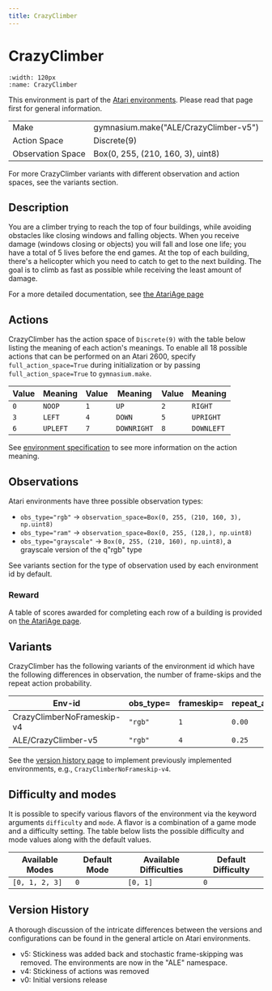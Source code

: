 ```yaml
---
title: CrazyClimber
---
```


# CrazyClimber

```{figure} ../_static/videos/environments/crazy_climber.gif
:width: 120px
:name: CrazyClimber
```

This environment is part of the <a href='..'>Atari environments</a>. Please read that page first for general information.

|                   |                                       |
|-------------------|---------------------------------------|
| Make              | gymnasium.make("ALE/CrazyClimber-v5") |
| Action Space      | Discrete(9)                           |
| Observation Space | Box(0, 255, (210, 160, 3), uint8)     |

For more CrazyClimber variants with different observation and action spaces, see the variants section.

## Description

You are a climber trying to reach the top of four buildings, while avoiding obstacles like closing windows and falling objects. When you receive damage (windows closing or objects) you will fall and lose one life; you have a total of 5 lives before the end games. At the top of each building, there's a helicopter which you need to catch to get to the next building. The goal is to climb as fast as possible while receiving the least amount of damage.

For a more detailed documentation, see [the AtariAge page](https://atariage.com/manual_html_page.php?SoftwareLabelID=113)

## Actions

CrazyClimber has the action space of `Discrete(9)` with the table below listing the meaning of each action's meanings.
To enable all 18 possible actions that can be performed on an Atari 2600, specify `full_action_space=True` during
initialization or by passing `full_action_space=True` to `gymnasium.make`.

| Value   | Meaning   | Value   | Meaning     | Value   | Meaning    |
|---------|-----------|---------|-------------|---------|------------|
| `0`     | `NOOP`    | `1`     | `UP`        | `2`     | `RIGHT`    |
| `3`     | `LEFT`    | `4`     | `DOWN`      | `5`     | `UPRIGHT`  |
| `6`     | `UPLEFT`  | `7`     | `DOWNRIGHT` | `8`     | `DOWNLEFT` |

See [environment specification](../env-spec) to see more information on the action meaning.

## Observations

Atari environments have three possible observation types:

- `obs_type="rgb"` -> `observation_space=Box(0, 255, (210, 160, 3), np.uint8)`
- `obs_type="ram"` -> `observation_space=Box(0, 255, (128,), np.uint8)`
- `obs_type="grayscale"` -> `Box(0, 255, (210, 160), np.uint8)`, a grayscale version of the q"rgb" type

See variants section for the type of observation used by each environment id by default.

### Reward

A table of scores awarded for completing each row of a building is provided on [the AtariAge page](https://atariage.com/manual_html_page.php?SoftwareLabelID=113).

## Variants

CrazyClimber has the following variants of the environment id which have the following differences in observation,
the number of frame-skips and the repeat action probability.

| Env-id                     | obs_type=   | frameskip=   | repeat_action_probability=   |
|----------------------------|-------------|--------------|------------------------------|
| CrazyClimberNoFrameskip-v4 | `"rgb"`     | `1`          | `0.00`                       |
| ALE/CrazyClimber-v5        | `"rgb"`     | `4`          | `0.25`                       |

See the [version history page](https://ale.farama.org/environments/#version-history-and-naming-schemes) to implement previously implemented environments, e.g., `CrazyClimberNoFrameskip-v4`.

## Difficulty and modes

It is possible to specify various flavors of the environment via the keyword arguments `difficulty` and `mode`.
A flavor is a combination of a game mode and a difficulty setting. The table below lists the possible difficulty and mode values
along with the default values.

| Available Modes   | Default Mode   | Available Difficulties   | Default Difficulty   |
|-------------------|----------------|--------------------------|----------------------|
| `[0, 1, 2, 3]`    | `0`            | `[0, 1]`                 | `0`                  |

## Version History

A thorough discussion of the intricate differences between the versions and configurations can be found in the general article on Atari environments.

* v5: Stickiness was added back and stochastic frame-skipping was removed. The environments are now in the "ALE" namespace.
* v4: Stickiness of actions was removed
* v0: Initial versions release
